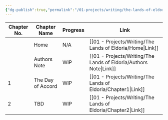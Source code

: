 ```yaml
---
{"dg-publish":true,"permalink":"/01-projects/writing/the-lands-of-eldoria/index/","tags":["Eldoria"]}
---
```



| Chapter No. | Chapter Name      | Progress | Link                   |
| ----------- | ----------------- | -------- | ---------------------- |
|             | Home              | N/A      | [[01 - Projects/Writing/The Lands of Eldoria/Home\|Link]]         |
|             | Authors Note      | WIP      | [[01 - Projects/Writing/The Lands of Eldoria/Authors Note\|Link]] |
| 1           | The Day of Accord | WIP      | [[01 - Projects/Writing/The Lands of Eldoria/Chapter1\|Link]]     |
| 2           | TBD               | WIP      | [[01 - Projects/Writing/The Lands of Eldoria/Chapter2\|Link]]     |

